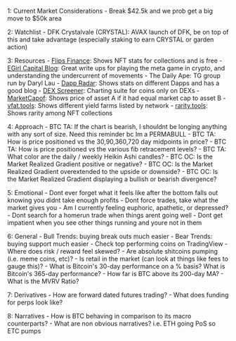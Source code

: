 1: Current Market Considerations
    - Break $42.5k and we prob get a big move to $50k area

2: Watchlist
    - DFK Crystalvale (CRYSTAL): AVAX launch of DFK, be on top of this and take advantage (especially staking to earn CRYSTAL or garden action)

3: Resources
    - [Flips Finance](https://www.flips.finance/): Shows NFT stats for collections and is free
    - [EGirl Capital Blog](https://www.egirlcapital.com/insights): Great write ups for playing the meta game in crypto, and understanding the undercurrent of movements
    - The Daily Ape: TG group run by Daryl Lau
    - [Dapp Radar](https://dappradar.com/): Shows stats on different Dapps and has a good blog
    - [DEX Screener](https://dexscreener.com/): Charting suite for coins only on DEXs
    - [MarketCapof](marketcapof.com): Shows price of asset A if it had equal market cap to asset B
    - [vfat.tools](https://vfat.tools/): Shows different yield farms listed by network
    - [rarity.tools](https://rarity.tools/): Shows rarity among NFT collections

4: Approach
    - BTC TA: If the chart is bearish, I shouldnt be longing anything with any sort of size. Need this reminder bc Im a PERMABULL
    - BTC TA: How is price positioned vs the 30,90,360,720 day midpoints in price?
    - BTC TA: How is price positioned vs the various fib retracement levels?
    - BTC TA: What color are the daily / weekly Heikin Ashi candles?
    - BTC OC: Is the Market Realized Gradient positive or negative?
    - BTC OC: Is the Market Realized Gradient overextended to the upside or downside?
    - BTC OC: Is the Market Realized Gradient displaying a bullish or bearish divergence?

5: Emotional
    - Dont ever forget what it feels like after the bottom falls out knowing you didnt take enough profits
    - Dont force trades, take what the market gives you
    - Am I currently feeling euphoric, apathetic, or depressed?
    - Dont search for a homerun trade when things arent going well
    - Dont get impatient when you see other things running and youre not in them

6: General
    - Bull Trends: buying break outs much easier
    - Bear Trends: buying support much easier
    - Check top performing coins on TradingView
    - Where does risk / reward feel skewed?
    - Are absolute shitcoins pumping (i.e. meme coins, etc)?
    - Is retail in the market (can look at things like fees to gauge this)?
    - What is Bitcoin's 30-day performance on a % basis? What is Bitcoin's 365-day performance?
    - How far is BTC above its 200-day MA?
    - What is the MVRV Ratio?

7: Derivatives
    - How are forward dated futures trading?
    - What does funding for perps look like?

8: Narratives
    - How is BTC behaving in comparison to its macro counterparts?
    - What are non obvious narratives? i.e. ETH going PoS so ETC pumps